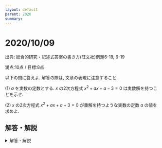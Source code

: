 ```yaml
---
layout: default
parent: 2020
summary: 
---
```


# 2020/10/09

出典: 総合的研究・記述式答案の書き方(旺文社)例題6-18, 6-19

満点:10点 / 目標:8点

以下の問に答えよ. 解答の際は, 文章の表現に注意すること.

(1) $a$ を実数の定数とする. $x$ の2次方程式 $x^2+ax+a-3=0$ は実数解を持つことを示せ.

(2) $x$ の2次方程式 $x^2+ax+a+3=0$ が重解を持つような実数の定数 $a$ の値を求めよ.

<div style="page-break-before:always"></div>

## 解答・解説

<details markdown="1">
<summary>解答・解説</summary>

2次方程式の判別式と実数解の個数の問題です. ただ解くだけなら簡単だし, マーク式や答えのみの穴埋め問題なら瞬殺できると思います.
しかし, 記述になると慎重さが求められます.

この2つの問題は, 見た目はとても良く似ていますが, **全く別の種類の問題**であることに注意してください.

- 問1は, "証明問題" です. 「 $a>0$ 」が既知の真の**命題**として提示され, それをもとに 「 $x^2+ax+a-3=0$ が実数解を持つ」という**命題**が真であることを証明することが求められています.
- 問2は, 実数 $a$ についての**条件**「 $x^2+ax+a+3=0$ が重解を持つ」が与えられ, この条件をよりわかりやすい**条件**に書き換えることが求められています.

「命題」と「条件」の区別が意識されていない答案だと, 採点官の印象が悪くなります. 特に注意したいのが, 等号を連ねて長い式を書くときです.
問2を例にして考えてみます.

> $x^2+ax+a+3=0$ の判別式を $D$ とすると, 
> $$ D=a^2-4a-12=0 $$ 
> だから, これを解いて $a=-2,\ 6$

と書いてしまうと, あまりよくない答案です.

> $D=a^2-4a-12$

ここは $a$ の値に関係なく成り立ちます. **命題**を表す等式です.

> $a^2-4a-12=0$

これは $a$ の値によって成り立つことも成り立たないこともあります. **条件**を表す等式です. 
この2式をつなげて書いてしまうと, 命題と条件を混同してしまうことになるので, 分けて書いておくのが無難です.

ちなみに, 模試で「よくない答案」を書いても, たぶん減点されません. また, 学校の授業でも, このあたりの話はスルーされがちです. 難しいので仕方ない部分もあるのですが, 大学入試の採点官はガチの数学者なので, ちゃんとわかっておくのは大事だと思います.

採点基準についても触れておきましょう.

- 問1は5点です.
    - 「2次方程式が実数解をもつ」 $\Leftrightarrow$ 「 (判別式の値) $\geqq 0$ 」 を踏まえている (2点)
    - 「 $a$ の値にかかわらず, (判別式の値) $\geqq 0$ 」であることを示す (3点) 
- 問2は5点です.
    - 「2次方程式が重解を持つ」 $\Leftrightarrow$ 「 (判別式の値) $=0$ 」 を踏まえている (2点)
    - 「 (判別式の値) $=0$ 」を満たす $a$ の値を求めている (3点)
- 説明不足, 文字の定義不足, 論理の取り違えは適宜減点しました.

以下は解答です(A4用紙1枚).

![mathterro_20201009.jpg](https://qiita-image-store.s3.ap-northeast-1.amazonaws.com/0/559517/b46ee3b1-5d08-fe4e-e2c0-0f23c64e2833.jpeg)

</details>